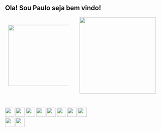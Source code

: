 ## Ola! Sou Paulo seja bem vindo!


<div align='center'>
  <img style="margin-right:30px" align='center' height='200em' src='https://github-readme-stats.vercel.app/api?username=Paulo-cds&show_icons=true&theme=tokyonight' />
  <img align='center' height='250em' src='https://github-readme-stats.vercel.app/api/top-langs/?username=Paulo-cds&theme=tokyonight&exclude_repo=github-readme-stats,Paulo-cds.github.io' />
 </div>
 
 ##
 <br>
 
 <div>
  <img height='30em' src="https://cdn.jsdelivr.net/gh/devicons/devicon/icons/html5/html5-original.svg" />  
  <img height='30em' src="https://cdn.jsdelivr.net/gh/devicons/devicon/icons/css3/css3-original.svg" />
  <img height='30em' src="https://cdn.jsdelivr.net/gh/devicons/devicon/icons/javascript/javascript-original.svg" />
  <img height='30em' src="https://cdn.jsdelivr.net/gh/devicons/devicon/icons/react/react-original.svg" />
  <img height='30em' src="https://cdn.jsdelivr.net/gh/devicons/devicon/icons/sass/sass-original.svg" />
  <img height='30em' src="https://cdn.jsdelivr.net/gh/devicons/devicon/icons/nodejs/nodejs-original.svg" />
  <img height='30em' src="https://cdn.jsdelivr.net/gh/devicons/devicon/icons/git/git-original.svg" />
  <img height='30em' src="https://cdn.jsdelivr.net/gh/devicons/devicon/icons/github/github-original.svg" />                                        
 </div>
 
 <div>
  <a href='https://www.instagram.com/webdeveloper.paulorpd/' target="blanck"><img height='30em' src=https://user-images.githubusercontent.com/65832495/160841595-66496d87-f7cc-457f-a806-839befe64ccd.png /></a>
  <a href='https://paulo-rpd.vercel.app/' target="blanck"><img height='30em' src='https://user-images.githubusercontent.com/65832495/160842723-2c2c8073-d6c0-40c5-881b-3f83b5f2f681.png' /></a>
 </div>
